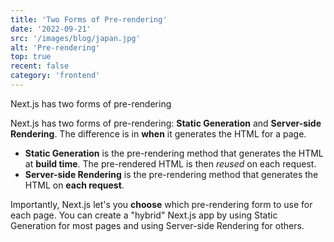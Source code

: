 ```yaml
---
title: 'Two Forms of Pre-rendering'
date: '2022-09-21'
src: '/images/blog/japan.jpg'
alt: 'Pre-rendering'
top: true
recent: false
category: 'frontend'
---
```

Next.js has two forms of pre-rendering
<!-- end -->
Next.js has two forms of pre-rendering: **Static Generation** and **Server-side Rendering**. The difference is in **when** it generates the HTML for a page.

- **Static Generation** is the pre-rendering method that generates the HTML at **build time**. The pre-rendered HTML is then _reused_ on each request.
- **Server-side Rendering** is the pre-rendering method that generates the HTML on **each request**.

Importantly, Next.js let's you **choose** which pre-rendering form to use for each page. You can create a "hybrid" Next.js app by using Static Generation for most pages and using Server-side Rendering for others.